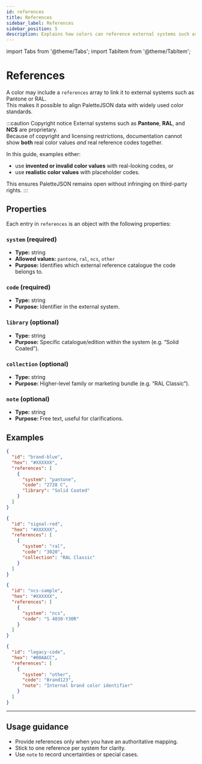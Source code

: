 ```yaml
---
id: references
title: References
sidebar_label: References
sidebar_position: 5
description: Explains how colors can reference external systems such as Pantone, RAL, or NCS within the PaletteJSON schema.
---
```


import Tabs from '@theme/Tabs';
import TabItem from '@theme/TabItem';

# References

A color may include a `references` array to link it to external systems such as Pantone or RAL.  
This makes it possible to align PaletteJSON data with widely used color standards.

:::caution Copyright notice
External systems such as **Pantone**, **RAL**, and **NCS** are proprietary.  
Because of copyright and licensing restrictions, documentation cannot show **both** real color values _and_ real reference codes together.

In this guide, examples either:

- use **invented or invalid color values** with real-looking codes, or
- use **realistic color values** with placeholder codes.

This ensures PaletteJSON remains open without infringing on third-party rights.
:::

## Properties

Each entry in `references` is an object with the following properties:

### `system` (required)

- **Type:** string
- **Allowed values:** `pantone`, `ral`, `ncs`, `other`
- **Purpose:** Identifies which external reference catalogue the code belongs to.

### `code` (required)

- **Type:** string
- **Purpose:** Identifier in the external system.

### `library` (optional)

- **Type:** string
- **Purpose:** Specific catalogue/edition within the system (e.g. “Solid Coated”).

### `collection` (optional)

- **Type:** string
- **Purpose:** Higher-level family or marketing bundle (e.g. “RAL Classic”).

### `note` (optional)

- **Type:** string
- **Purpose:** Free text, useful for clarifications.

## Examples

<Tabs>
<TabItem value="pantone" label="Pantone">

```json
{
  "id": "brand-blue",
  "hex": "#XXXXXX",
  "references": [
    {
      "system": "pantone",
      "code": "2728 C",
      "library": "Solid Coated"
    }
  ]
}
```

</TabItem>
<TabItem value="ral" label="RAL">

```json
{
  "id": "signal-red",
  "hex": "#XXXXXX",
  "references": [
    {
      "system": "ral",
      "code": "3020",
      "collection": "RAL Classic"
    }
  ]
}
```

</TabItem>
<TabItem value="ncs" label="NCS">

```json
{
  "id": "ncs-sample",
  "hex": "#XXXXXX",
  "references": [
    {
      "system": "ncs",
      "code": "S 4030-Y30R"
    }
  ]
}
```

</TabItem>
<TabItem value="other" label="Other system">

```json
{
  "id": "legacy-code",
  "hex": "#00AACC",
  "references": [
    {
      "system": "other",
      "code": "Brand123",
      "note": "Internal brand color identifier"
    }
  ]
}
```

</TabItem>
</Tabs>

---

## Usage guidance

- Provide references only when you have an authoritative mapping.
- Stick to one reference per system for clarity.
- Use `note` to record uncertainties or special cases.
